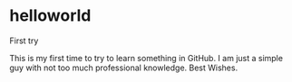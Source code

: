 # helloworld
First try

This is my first time to try to learn something in GitHub.
I am just a simple guy with not too much professional knowledge.
Best Wishes.
